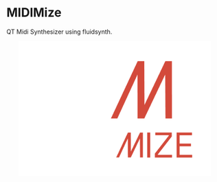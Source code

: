 # MIDIMize
QT Midi Synthesizer using fluidsynth.

<p align="center">
  <img src="mdmz_logo/White&RedFull.png" width="450" title="MIDImize">
</p>
